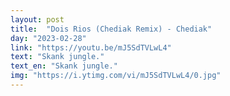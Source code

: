 ```yaml
---
layout: post
title:  "Dois Rios (Chediak Remix) - Chediak"
day: "2023-02-28"
link: "https://youtu.be/mJ5SdTVLwL4"
text: "Skank jungle."
text_en: "Skank jungle."
img: "https://i.ytimg.com/vi/mJ5SdTVLwL4/0.jpg"
---
```

